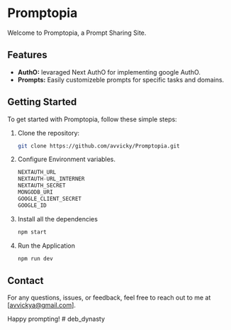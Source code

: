 # Promptopia

Welcome to Promptopia, a Prompt Sharing Site.

## Features

- **AuthO:** levaraged Next AuthO for implementing google AuthO.
- **Prompts:** Easily customizeble prompts for specific tasks and domains.

## Getting Started

To get started with Promptopia, follow these simple steps:

1. Clone the repository:

   ```bash
   git clone https://github.com/avvicky/Promptopia.git
   ```

2. Configure Environment variables.

   ```javascript
   NEXTAUTH_URL
   NEXTAUTH-URL_INTERNER
   NEXTAUTH_SECRET
   MONGODB_URI
   GOOGLE_CLIENT_SECRET
   GOOGLE_ID
   ```
3. Install all the dependencies
   ```bash
   npm start
   ```
4. Run the Application
   ```bash
   npm run dev
   ```

## Contact

For any questions, issues, or feedback, feel free to reach out to me at [avvickya@gmail.com].

Happy prompting!
#   d e b _ d y n a s t y  
 